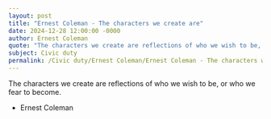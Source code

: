 ```yaml
---
layout: post
title: "Ernest Coleman - The characters we create are"
date: 2024-12-28 12:00:00 -0000
author: Ernest Coleman
quote: "The characters we create are reflections of who we wish to be, or who we fear to become."
subject: Civic duty
permalink: /Civic duty/Ernest Coleman/Ernest Coleman - The characters we create are
---
```


The characters we create are reflections of who we wish to be, or who we fear to become.

- Ernest Coleman
